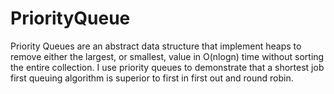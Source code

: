 # PriorityQueue
Priority Queues are an abstract data structure that implement heaps to remove either the largest, or smallest, value in O(nlogn) time without sorting the entire collection. I use priority queues to demonstrate that a shortest job first queuing algorithm is superior to first in first out and round robin.
